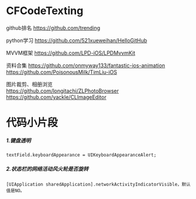 # CFCodeTexting

github排名 https://github.com/trending

python学习
https://github.com/521xueweihan/HelloGitHub


MVVM框架
https://github.com/LPD-iOS/LPDMvvmKit


资料合集
https://github.com/onmyway133/fantastic-ios-animation
https://github.com/PoisonousMilk/TimLiu-iOS


图片裁剪、相册浏览<br>
https://github.com/longitachi/ZLPhotoBrowser<br>
https://github.com/yackle/CLImageEditor


# 代码小片段

##### 1.键盘透明
```
textField.keyboardAppearance = UIKeyboardAppearanceAlert;
```

##### 2.状态栏的网络活动风火轮是否旋转
```
[UIApplication sharedApplication].networkActivityIndicatorVisible，默认值是NO。
```
